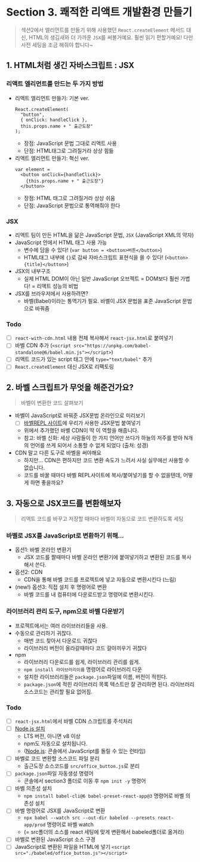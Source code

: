 # Section 3. 쾌적한 리액트 개발환경 만들기

> 섹션2에서 엘리먼트를 만들기 위해 사용했던 `React.createElement` 메서드 대신, HTML의 생김새와 더 가까운 `JSX`를 써볼거예요. 훨씬 읽기 편할거예요! 다만 사전 세팅을 조금 해줘야 합니다~

## 1. HTML처럼 생긴 자바스크립트 : JSX

### 리액트 엘리먼트를 만드는 두 가지 방법

- 리액트 엘리먼트 만들기: 기본 ver.
  ```JSX
  React.createElement(
    "button",
    { onClick: handleClick },
    this.props.name + " 출근도장"
  );
  ```
  - 장점: JavaScript 문법 그대로 리액트 사용
  - 단점: HTML태그로 그려질거라 상상 힘듦
- 리액트 엘리먼트 만들기: 혁신 ver.
  ```JSX
  var element =
    <button onClick={handleClick}>
      {this.props.name + " 출근도장"}
    </button>
  ```
  - 장점: HTML 태그로 그려질거라 상상 쉬움
  - 단점: JavaScript 문법으로 통역해줘야 한다

### JSX

- 리액트 팀이 만든 HTML을 닮은 JavaScript 문법, `JSX` (JavaScript XML의 약자)
- JavaScript 안에서 HTML 태그 사용 가능
  - 변수에 담을 수 있다! (`var button = <button>버튼</button>`)
  - HTML태그 내부에 `{}`로 감싸 자바스크립트 표현식을 쓸 수 있다! (`<button>{title}</button>`)
- JSX의 내부구조
  - 실제 HTML DOM이 아닌 일반 JavaScript 오브젝트 = DOM보다 훨씬 가볍다! = 리액트 성능의 비법
- JSX를 브라우저에서 사용하려면?
  - 바벨(Babel)이라는 통역기가 필요. 바벨이 JSX 문법을 표준 JavaScript 문법으로 바꿔줌

### Todo

- [ ] `react-with-cdn.html` 내용 전체 복사해서 `react-jsx.html`로 붙여넣기
- [ ] 바벨 CDN 추가 (`<script src="https://unpkg.com/babel-standalone@6/babel.min.js"></script>`)
- [ ] 리액트 코드가 있는 script 태그 안에 `type="text/babel"` 추가
- [ ] `React.createElement` 대신 JSX로 리팩토링

## 2. 바벨 스크립트가 무엇을 해준건가요?

> 바벨이 변환한 코드 살펴보기

- 바벨이 JavaScript로 바꿔준 JSX문법 온라인으로 미리보기
  - [ ] [바벨REPL 사이트](https://babeljs.io/repl/#?browsers=defaults%2C%20not%20ie%2011%2C%20not%20ie_mob%2011&build=&builtIns=false&spec=false&loose=false&code_lz=GYVwdgxgLglg9mABAeWMGECmAhEUoIAUADgE5zEDOAlIgN4BQiipmUIpShTziAPACM8BMAD4evRAAlMAG1lx6ZCpQB0YAIYBbTAF8J_APRD8Ccc2oBuBvoYMICSlEQOwUDTDCZSiALyIAEzgIEB03VQBzNgBRWUwwqGwATwBJAMIAcmI8AH1WDWgcgAtvTAyrBgAlTAKoABFkAFlVVjAA725mPlR0LFxTJE0dXwAiQAJxwB7OkcRDUQAaHld3T28GKyA&debug=false&forceAllTransforms=false&shippedProposals=false&circleciRepo=&evaluate=false&fileSize=false&timeTravel=false&sourceType=module&lineWrap=true&presets=react&prettier=false&targets=&version=7.12.12&externalPlugins=)에 우리가 사용한 JSX문법 붙여넣기
  - 위에서 추가했던 바벨 CDN이 딱 이 역할을 해줍니다.
  - 참고: 바벨 신화: 세상 사람들이 한 가지 언어만 쓰다가 하늘의 저주를 받아 N개의 언어를 쓰게 되어서 소통할 수 없게 되었다 (출처: 성경)
- CDN 말고 다른 도구로 바벨을 써야해요
  - 하지만... CDN은 편하지만 코드 변환 속도가 느려서 사실 실무에선 사용할 수 없습니다.
  - 코드를 바꿀 때마다 바벨 REPL사이트에 복사/붙여넣기를 할 수 없을텐데, 어떻게 하면 좋을까요?

## 3. 자동으로 JSX코드를 변환해보자

> 리액트 코드를 바꾸고 저장할 때마다 바벨이 자동으로 코드 변환하도록 세팅

### 바벨로 JSX를 JavaScript로 변환하기 위해...

- 옵션1: 바벨 온라인 변환기
  - JSX 코드를 짤때마다 바벨 온라인 변환기에 붙여넣기하고 변환된 코드를 복사해서 쓴다.
- 옵션2: CDN
  - CDN을 통해 바벨 코드를 프로젝트에 넣고 자동으로 변환시킨다 (느림)
- (new!) 옵션3: 직접 설치 후 명령어로 변환
  - 바벨 코드를 내 컴퓨터에 다운로드받고 명령어로 변환시킨다.

### 라이브러리 관리 도구, npm으로 바벨 다운받기

- 프로젝트에서는 여러 라이브러리들을 사용.
- 수동으로 관리하기 귀찮다.
  - 매번 코드 찾아서 다운로드 귀찮다
  - 라이브러리 버전이 올라갈때마다 코드 갈아끼우기 귀찮다
- npm
  - 라이브러리 다운로드를 쉽게, 라이브러리 관리를 쉽게.
  - `npm install 라이브러리이름` 명령어로 라이브러리 다운
  - 설치한 라이브러리들은 `package.json`파일에 이름, 버전이 적힌다.
  - `package.json`에 적힌 라이브러리 목록 텍스트만 잘 관리하면 된다. 라이브러리 소스코드는 관리할 필요 없어짐.

### Todo

- [ ] `react-jsx.html`에서 바벨 CDN 스크립트를 주석처리
- [ ] [Node.js 설치](https://nodejs.org/ko/)
  - LTS 버전, 아니면 v8 이상
  - npm도 자동으로 설치됩니다.
  - ([Node.js](https://joshua1988.github.io/webpack-guide/build/node-npm.html#node-js%EC%99%80-npm): 콘솔에서 JavaScript를 돌릴 수 있는 런타임)
- [ ] 바벨로 코드 변환할 소스코드 파일 분리
  - 출근도장 소스코드를 `src/office_button.js`로 분리
- [ ] `package.json`파일 자동생성 명령어
  - 콘솔에서 section3 폴더로 이동 후 `npm init -y` 명령어
- [ ] 바벨 의존성 설치
  - `npm install babel-cli@6 babel-preset-react-app@3` 명령어로 바벨 의존성 설치
- [ ] 바벨 명령어로 JSX를 JavaScript로 변환
  - `npx babel --watch src --out-dir babeled --presets react-app/prod` 명령어로 바벨 watch
  - (= src폴더의 소스를 react 세팅에 맞게 변환해서 babeled폴더로 옮겨라)
- [ ] 바벨로 변환된 JavaScript 소스 구경
- [ ] JavaScript로 변환된 파일을 HTML에 넣기 `<script src="./babeled/office_button.js"></script>`
